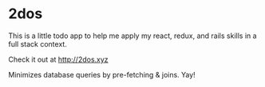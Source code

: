 # 2dos

This is a little todo app to help me apply my react, redux, and rails skills in a full stack context.

Check it out at http://2dos.xyz

Minimizes database queries by pre-fetching & joins. Yay!
